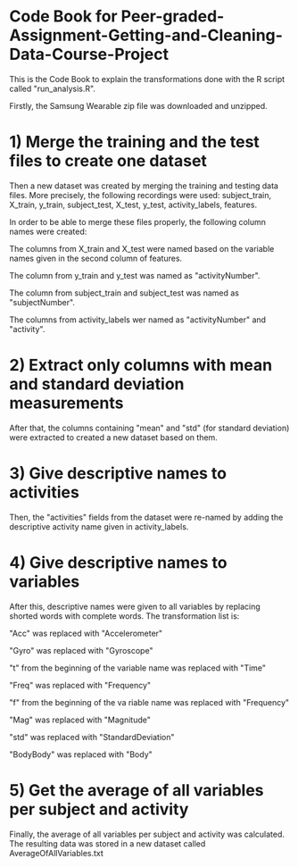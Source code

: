 # Code Book for Peer-graded-Assignment-Getting-and-Cleaning-Data-Course-Project

This is the Code Book to explain the transformations done with the R script called "run_analysis.R".

Firstly, the Samsung Wearable zip file was downloaded and unzipped.

# 1) Merge the training and the test files to create one dataset

Then a new dataset was created by merging the training and testing data files. More precisely, the following recordings were used:
subject_train, X_train, y_train, subject_test, X_test, y_test, activity_labels, features.

In order to be able to merge these files properly, the following column names were created:

The columns from X_train and X_test were named based on the variable names given in the second column of features.

The column from y_train and y_test was named as "activityNumber".

The column from subject_train and subject_test was named as "subjectNumber".

The columns from activity_labels wer named as "activityNumber" and "activity".

# 2) Extract only columns with mean and standard deviation measurements

After that, the columns containing "mean" and "std" (for standard deviation) were extracted to created a new dataset based on them.

# 3) Give descriptive names to activities

Then, the "activities" fields from the dataset were re-named by adding the descriptive activity name given in activity_labels.

# 4) Give descriptive names to variables

After this, descriptive names were given to all variables by replacing shorted words with complete words. The transformation list is:

"Acc" was replaced with "Accelerometer"

"Gyro" was replaced with "Gyroscope"

"t" from the beginning of the variable name was replaced with "Time"

"Freq" was replaced with "Frequency"

"f" from the beginning of the va riable name was replaced with "Frequency"

"Mag" was replaced with "Magnitude"

"std" was replaced with "StandardDeviation"

"BodyBody" was replaced with "Body"

# 5) Get the average of all variables per subject and activity

Finally, the average of all variables per subject and activity was calculated.
The resulting data was stored in a new dataset called AverageOfAllVariables.txt
